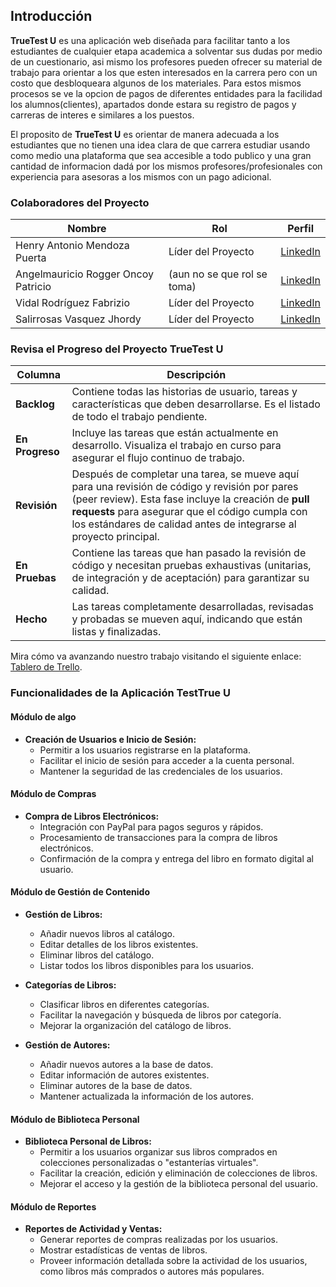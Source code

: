 ## Introducción

**TrueTest U** es una aplicación web diseñada para facilitar tanto a los estudiantes de cualquier etapa academica a solventar sus dudas por medio de un cuestionario, asi mismo los profesores pueden ofrecer su material de trabajo para orientar a los que esten interesados en la carrera pero con un costo que desbloqueara algunos de los materiales. Para estos mismos procesos se ve la opcion de pagos de diferentes entidades para la facilidad los alumnos(clientes), apartados donde estara su registro de pagos y carreras de interes e similares a los puestos. 

El proposito de **TrueTest U** es orientar de manera adecuada a los estudiantes que no tienen una idea clara de que carrera estudiar usando como medio una plataforma que sea accesible a todo publico y una gran cantidad de informacion dadá por los mismos profesores/profesionales con experiencia para asesoras a los mismos con un pago adicional.

### Colaboradores del Proyecto

| **Nombre**                          | **Rol**                                     | **Perfil**                                                 |
|-------------------------------------|---------------------------------------------|------------------------------------------------------------|
| Henry Antonio Mendoza Puerta        | Líder del Proyecto | [LinkedIn](https://www.linkedin.com/in/hampcode/)           |
| Angelmauricio Rogger Oncoy Patricio | (aun no se que rol se toma) |[LinkedIn](https://www.linkedin.com/in/angel-oncoy-0843822a6/)|
| Vidal Rodríguez Fabrizio            | Líder del Proyecto | [LinkedIn](https://www.linkedin.com/in/hampcode/)           |
| Salirrosas Vasquez Jhordy           | Líder del Proyecto | [LinkedIn](https://www.linkedin.com/in/hampcode/)           |

### Revisa el Progreso del Proyecto TrueTest U

| **Columna**       | **Descripción**                                                                                                                                    |
|-------------------|----------------------------------------------------------------------------------------------------------------------------------------------------|
| **Backlog**       | Contiene todas las historias de usuario, tareas y características que deben desarrollarse. Es el listado de todo el trabajo pendiente.              |
| **En Progreso**   | Incluye las tareas que están actualmente en desarrollo. Visualiza el trabajo en curso para asegurar el flujo continuo de trabajo.                   |
| **Revisión**      | Después de completar una tarea, se mueve aquí para una revisión de código y revisión por pares (peer review). Esta fase incluye la creación de **pull requests** para asegurar que el código cumpla con los estándares de calidad antes de integrarse al proyecto principal. |
| **En Pruebas**    | Contiene las tareas que han pasado la revisión de código y necesitan pruebas exhaustivas (unitarias, de integración y de aceptación) para garantizar su calidad. |
| **Hecho**         | Las tareas completamente desarrolladas, revisadas y probadas se mueven aquí, indicando que están listas y finalizadas.                               |

Mira cómo va avanzando nuestro trabajo visitando el siguiente enlace: [Tablero de Trello](https://trello.com/b/pC5te4pD/grupo04-transa).


### Funcionalidades de la Aplicación TestTrue U

#### **Módulo de algo**

- **Creación de Usuarios e Inicio de Sesión:**
    - Permitir a los usuarios registrarse en la plataforma.
    - Facilitar el inicio de sesión para acceder a la cuenta personal.
    - Mantener la seguridad de las credenciales de los usuarios.

#### **Módulo de Compras**

- **Compra de Libros Electrónicos:**
    - Integración con PayPal para pagos seguros y rápidos.
    - Procesamiento de transacciones para la compra de libros electrónicos.
    - Confirmación de la compra y entrega del libro en formato digital al usuario.

#### **Módulo de Gestión de Contenido**

- **Gestión de Libros:**
    - Añadir nuevos libros al catálogo.
    - Editar detalles de los libros existentes.
    - Eliminar libros del catálogo.
    - Listar todos los libros disponibles para los usuarios.

- **Categorías de Libros:**
    - Clasificar libros en diferentes categorías.
    - Facilitar la navegación y búsqueda de libros por categoría.
    - Mejorar la organización del catálogo de libros.

- **Gestión de Autores:**
    - Añadir nuevos autores a la base de datos.
    - Editar información de autores existentes.
    - Eliminar autores de la base de datos.
    - Mantener actualizada la información de los autores.

#### **Módulo de Biblioteca Personal**

- **Biblioteca Personal de Libros:**
    - Permitir a los usuarios organizar sus libros comprados en colecciones personalizadas o "estanterías virtuales".
    - Facilitar la creación, edición y eliminación de colecciones de libros.
    - Mejorar el acceso y la gestión de la biblioteca personal del usuario.

#### **Módulo de Reportes**

- **Reportes de Actividad y Ventas:**
    - Generar reportes de compras realizadas por los usuarios.
    - Mostrar estadísticas de ventas de libros.
    - Proveer información detallada sobre la actividad de los usuarios, como libros más comprados o autores más populares.

